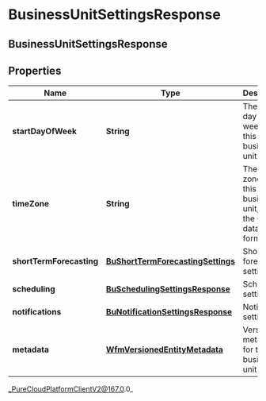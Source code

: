 # BusinessUnitSettingsResponse

## BusinessUnitSettingsResponse

## Properties

|Name | Type | Description | Notes|
|------------ | ------------- | ------------- | -------------|
| **startDayOfWeek** | **String** | The start day of week for this business unit | |
| **timeZone** | **String** | The time zone for this business unit, using the Olsen tz database format | |
| **shortTermForecasting** | [**BuShortTermForecastingSettings**](BuShortTermForecastingSettings) | Short term forecasting settings | [optional] |
| **scheduling** | [**BuSchedulingSettingsResponse**](BuSchedulingSettingsResponse) | Scheduling settings | [optional] |
| **notifications** | [**BuNotificationSettingsResponse**](BuNotificationSettingsResponse) | Notification settings | [optional] |
| **metadata** | [**WfmVersionedEntityMetadata**](WfmVersionedEntityMetadata) | Version metadata for this business unit | |



_PureCloudPlatformClientV2@167.0.0_
